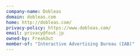 ```yaml
---
company-name: Dobleas
domain: dobleas.com
home: http://dobleas.com/
privacy-policy: https://www.dobleas.com/
email: privacy@fout.jp
owned-by: FreakOut
member-of: "Interactive Advertising Bureau (IAB)"
---
```




